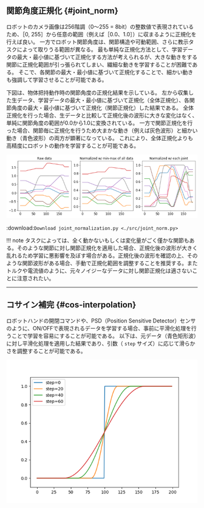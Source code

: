 <!-- # 関節角度処理

ここでは、ノイズロバスト性や汎化性能を向上するために有効な前処理を説明する。
-->

## 関節角度正規化 {#joint_norm}

ロボットのカメラ画像は256階調（0～255 = 8bit）の整数値で表現されているため、［0, 255］から任意の範囲（例えば［0.0、1.0］）に収まるように正規化を行えば良い。
一方でロボット関節角度は、関節構造や可動範囲、さらに教示タスクによって取りうる範囲が異なる。
最も単純な正規化方法として、学習データの最大・最小値に基づいて正規化する方法が考えられるが、大きな動きをする関節に正規化範囲が引っ張られてしまい、繊細な動きを学習することが困難である。
そこで、各関節の最大・最小値に基づいて正規化することで、細かい動きも強調して学習させることが可能である。

下図は、物体把持動作時の関節角度の正規化結果を示している。
左から収集した生データ、学習データの最大・最小値に基づいて正規化（全体正規化）、各関節角度の最大・最小値に基づいて正規化（関節正規化）した結果である。
全体正規化を行った場合、生データと比較して正規化後の波形に大きな変化はなく、単純に関節角度の範囲が0.0から1.0に変換されている。
一方で関節正規化を行った場合、関節毎に正規化を行うため大まかな動き（例えば灰色波形）と細かい動き（青色波形）の両方が顕著になっている。
これにより、全体正規化よりも高精度にロボットの動作を学習することが可能である。

[![joint_norm](img/joint_norm.png)](img/joint_norm.png)


:download:`Download joint_normalization.py <./src/joint_norm.py>`

!!! note
    タスクによっては、全く動かないもしくは変化量がごく僅かな関節もある。そのような関節に対し関節正規化を適用した場合、正規化後の波形が大きく乱れるため学習に悪影響を及ぼす場合がある。正規化後の波形を確認の上、そのような関節波形がある場合、手動で正規化範囲を調整することを推奨する。またトルクや電流値のように、元々ノイジーなデータに対し関節正規化は適さないことに注意されたい。


----
## コサイン補完 {#cos-interpolation}
ロボットハンドの開閉コマンドや、PSD（Position Sensitive Detector）センサのように、ON/OFFで表現されるデータを学習する場合、事前に平滑化処理を行うことで学習を容易にすることが可能である。
以下は、元データ（青色矩形波）に対し平滑化処理を適用した結果であり、引数（ `step` サイズ）に応じて滑らかさを調整することが可能である。

[![interpolation](img/interpolation.png)](img/interpolation.png)
